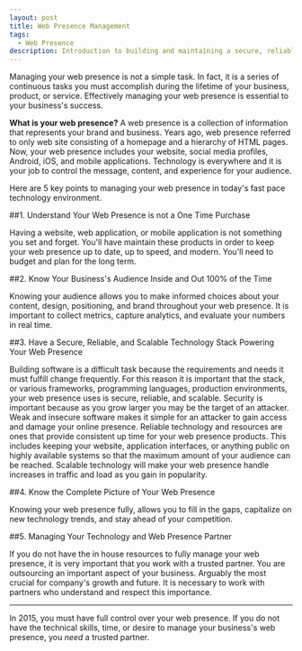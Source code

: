 ```yaml
---
layout: post
title: Web Presence Management
tags:
  - Web Presence
description: Introduction to building and maintaining a secure, reliable, and scalable web presence package for your business.
---
```


Managing your web presence is not a simple task. In fact, it is a series
of continuous tasks you must accomplish during the lifetime of your business,
product, or service. Effectively managing your web presence is essential to your
business's success.

**What is your web presence?** A web presence is a collection of information that
represents your brand and business. Years ago, web presence referred to only web
site consisting of a homepage and a hierarchy of HTML pages. Now, your web presence
includes your website, social media profiles, Android, iOS, and mobile applications.
Technology is everywhere and it is your job to control the message, content, and
experience for your audience.

Here are 5 key points to managing your web presence in today's fast pace technology
environment.

##1. Understand Your Web Presence is not a One Time Purchase

Having a website, web application, or mobile application is not something you set and
forget. You'll have maintain these products in order to keep your web presence up to
date, up to speed, and modern. You'll need to budget and plan for the long term.

##2. Know Your Business's Audience Inside and Out 100% of the Time

Knowing your audience allows you to make informed choices about your content,
design, positioning, and brand throughout your web presence. It is important to collect
metrics, capture analytics, and evaluate your numbers in real time.

##3. Have a Secure, Reliable, and Scalable Technology Stack Powering Your Web Presence

Building software is a difficult task because the requirements and needs it must fulfill
change frequently. For this reason it is important that the stack, or various frameworks,
programming languages, production environments, your web presence uses is secure, reliable,
and scalable. Security is important because as you grow larger you may be the target of
an attacker. Weak and insecure software makes it simple for an attacker to gain access
and damage your online presence. Reliable technology and resources are ones that provide
consistent up time for your web presence products. This includes keeping your website,
application interfaces, or anything public on highly available systems so that the maximum
amount of your audience can be reached. Scalable technology will make your web presence handle
increases in traffic and load as you gain in popularity.

##4. Know the Complete Picture of Your Web Presence

Knowing your web presence fully, allows you to fill in the gaps, capitalize on
new technology trends, and stay ahead of your competition.

##5. Managing Your Technology and Web Presence Partner

If you do not have the in house resources to fully manage your web presence, it
is very important that you work with a trusted partner. You are outsourcing an
important aspect of your business. Arguably the most crucial for company's growth
and future. It is necessary to work with partners who understand and respect this
importance.

<hr/>

In 2015, you must have full control over your web presence. If you do not
have the technical skills, time, or desire to manage your business's web presence,
you _need_ a trusted partner.
